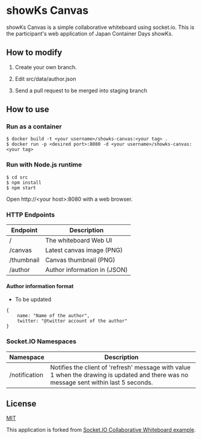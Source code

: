 # showKs Canvas
showKs Canvas is a simple collaborative whiteboard using socket.io. This is the participant's web application of Japan Container Days showKs.


## How to modify
1. Create your own branch.

2. Edit src/data/author.json

3. Send a pull request to be merged into staging branch


## How to use

### Run as a container

```
$ docker build -t <your username>/showks-canvas:<your tag> .
$ docker run -p <desired port>:8080 -d <your username>/showks-canvas:<your tag>
```

### Run with Node.js runtime

```
$ cd src
$ npm install
$ npm start
```
Open http://\<your host\>:8080 with a web browser.


### HTTP Endpoints
| Endpoint | Description |
|----------|-------------|
| /          | The whiteboard Web UI        |
| /canvas    | Latest canvas image (PNG)    |
| /thumbnail | Canvas thumbnail (PNG)       |
| /author    | Author information in (JSON) |

#### Author information format
* To be updated

```
{
    name: "Name of the author",
    twitter: "@twitter account of the author"
}
```


### Socket.IO Namespaces
| Namespace | Description |
|----------|-------------|
| /notification | Notifies the client of 'refresh' message with value 1 when the drawing is updated and there was no message sent within last 5 seconds.  |


## License

[MIT](LICENSE)

This application is forked from [Socket.IO Collaborative Whiteboard example](https://github.com/socketio/socket.io/tree/master/examples/whiteboard).
